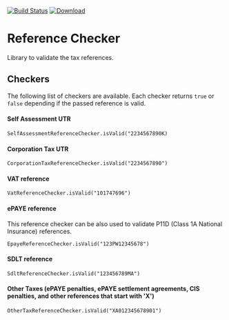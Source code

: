 [![Build Status](https://travis-ci.org/hmrc/reference-checker.svg)](https://travis-ci.org/hmrc/reference-checker)
[![Download](https://api.bintray.com/packages/hmrc/releases/reference-checker/images/download.svg) ](https://bintray.com/hmrc/releases/reference-checker/_latestVersion)

# Reference Checker

Library to validate the tax references.

## Checkers

The following list of checkers are available. Each checker returns `true` or `false` depending if the passed reference is valid.

#### Self Assessment UTR
 
    SelfAssessmentReferenceChecker.isValid("2234567890K)
 
#### Corporation Tax UTR

    CorporationTaxReferenceChecker.isValid("2234567890")

#### VAT reference

    VatReferenceChecker.isValid("101747696")

#### ePAYE reference

This reference checker can be also used to validate P11D (Class 1A National Insurance) references.

    EpayeReferenceChecker.isValid("123PW12345678")

#### SDLT reference

    SdltReferenceChecker.isValid("123456789MA")

#### Other Taxes (ePAYE penalties, ePAYE settlement agreements, CIS penalties, and other references that start with 'X')

    OtherTaxReferenceChecker.isValid("XA012345678901")
